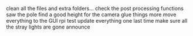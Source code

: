 clean all the files and extra folders...
check the post processing functions
saw the pole
find a good height for the camera
glue things more
move everything to the GUI rpi
test
update everything one last time
make sure all the stray lights are gone
announce

